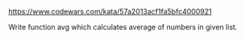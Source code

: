 https://www.codewars.com/kata/57a2013acf1fa5bfc4000921

Write function avg which calculates average of numbers in given list.
